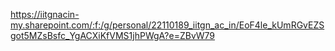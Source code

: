https://iitgnacin-my.sharepoint.com/:f:/g/personal/22110189_iitgn_ac_in/EoF4le_kUmRGvEZSgot5MZsBsfc_YgACXiKfVMS1jhPWgA?e=ZBvW79
